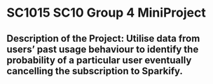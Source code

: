 # SC1015 SC10 Group 4 MiniProject 
## Description of the Project: Utilise data from users’ past usage behaviour to identify the probability of a particular user eventually cancelling the subscription to Sparkify. 
